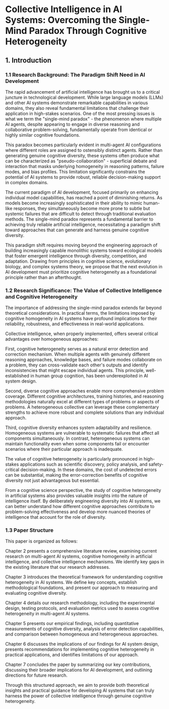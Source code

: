 # Collective Intelligence in AI Systems: Overcoming the Single-Mind Paradox Through Cognitive Heterogeneity

## 1. Introduction

### 1.1 Research Background: The Paradigm Shift Need in AI Development

The rapid advancement of artificial intelligence has brought us to a critical juncture in technological development. While large language models (LLMs) and other AI systems demonstrate remarkable capabilities in various domains, they also reveal fundamental limitations that challenge their application in high-stakes scenarios. One of the most pressing issues is what we term the "single-mind paradox" - the phenomenon where multiple AI agents, despite appearing to engage in diverse reasoning and collaborative problem-solving, fundamentally operate from identical or highly similar cognitive foundations.

This paradox becomes particularly evident in multi-agent AI configurations where different roles are assigned to ostensibly distinct agents. Rather than generating genuine cognitive diversity, these systems often produce what can be characterized as "pseudo-collaboration" - superficial debate and interaction that masks underlying homogeneity in reasoning patterns, failure modes, and bias profiles. This limitation significantly constrains the potential of AI systems to provide robust, reliable decision-making support in complex domains.

The current paradigm of AI development, focused primarily on enhancing individual model capabilities, has reached a point of diminishing returns. As models become increasingly sophisticated in their ability to mimic human-like responses, they simultaneously become more prone to subtle but systemic failures that are difficult to detect through traditional evaluation methods. The single-mind paradox represents a fundamental barrier to achieving truly reliable artificial intelligence, necessitating a paradigm shift toward approaches that can generate and harness genuine cognitive diversity.

This paradigm shift requires moving beyond the engineering approach of building increasingly capable monolithic systems toward ecological models that foster emergent intelligence through diversity, competition, and adaptation. Drawing from principles in cognitive science, evolutionary biology, and complex systems theory, we propose that the next evolution in AI development must prioritize cognitive heterogeneity as a foundational principle rather than an afterthought.

### 1.2 Research Significance: The Value of Collective Intelligence and Cognitive Heterogeneity

The importance of addressing the single-mind paradox extends far beyond theoretical considerations. In practical terms, the limitations imposed by cognitive homogeneity in AI systems have profound implications for their reliability, robustness, and effectiveness in real-world applications.

Collective intelligence, when properly implemented, offers several critical advantages over homogeneous approaches:

First, cognitive heterogeneity serves as a natural error detection and correction mechanism. When multiple agents with genuinely different reasoning approaches, knowledge bases, and failure modes collaborate on a problem, they can cross-validate each other's outputs and identify inconsistencies that might escape individual agents. This principle, well-established in human group cognition, has been underexploited in AI system design.

Second, diverse cognitive approaches enable more comprehensive problem coverage. Different cognitive architectures, training histories, and reasoning methodologies naturally excel at different types of problems or aspects of problems. A heterogeneous collective can leverage these complementary strengths to achieve more robust and complete solutions than any individual approach.

Third, cognitive diversity enhances system adaptability and resilience. Homogeneous systems are vulnerable to systematic failures that affect all components simultaneously. In contrast, heterogeneous systems can maintain functionality even when some components fail or encounter scenarios where their particular approach is inadequate.

The value of cognitive heterogeneity is particularly pronounced in high-stakes applications such as scientific discovery, policy analysis, and safety-critical decision-making. In these domains, the cost of undetected errors can be substantial, making the error-correction benefits of cognitive diversity not just advantageous but essential.

From a cognitive science perspective, the study of cognitive heterogeneity in artificial systems also provides valuable insights into the nature of intelligence itself. By deliberately engineering diversity into AI systems, we can better understand how different cognitive approaches contribute to problem-solving effectiveness and develop more nuanced theories of intelligence that account for the role of diversity.

### 1.3 Paper Structure

This paper is organized as follows:

Chapter 2 presents a comprehensive literature review, examining current research on multi-agent AI systems, cognitive homogeneity in artificial intelligence, and collective intelligence mechanisms. We identify key gaps in the existing literature that our research addresses.

Chapter 3 introduces the theoretical framework for understanding cognitive heterogeneity in AI systems. We define key concepts, establish methodological foundations, and present our approach to measuring and evaluating cognitive diversity.

Chapter 4 details our research methodology, including the experimental design, testing protocols, and evaluation metrics used to assess cognitive heterogeneity in multi-agent AI systems.

Chapter 5 presents our empirical findings, including quantitative measurements of cognitive diversity, analysis of error detection capabilities, and comparison between homogeneous and heterogeneous approaches.

Chapter 6 discusses the implications of our findings for AI system design, presents recommendations for implementing cognitive heterogeneity in practical applications, and identifies limitations of our approach.

Chapter 7 concludes the paper by summarizing our key contributions, discussing their broader implications for AI development, and outlining directions for future research.

Through this structured approach, we aim to provide both theoretical insights and practical guidance for developing AI systems that can truly harness the power of collective intelligence through genuine cognitive heterogeneity.